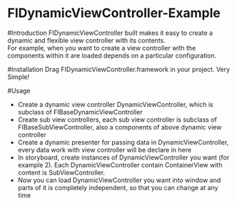 # FIDynamicViewController-Example

#Introduction
FIDynamicViewController built makes it easy to create a dynamic and flexible view controller with its contents.<br/> 
For example, when you want to create a view controller with the components within it 
are loaded depends on a particular configuration.

#Installation
Drag FIDynamicViewController.framework in your project. Very Simple!

#Usage
- Create a dynamic view controller DynamicViewController, which is subclass of FIBaseDynamicViewController<br/>
- Create sub view controllers, each sub view controller is subclass of FIBaseSubViewController, 
also a components of above dynamic view controller<br/>
- Create a dynamic presenter for passing data in DynamicViewController, every data work with view controller will be declare in here<br/>
- In storyboard, create instances of DynamicViewController you want (for example 2). Each DynamicViewController contain ContainerView
with content is SubViewController.<br/>
- Now you can load DynamicViewController you want into window and parts of it is completely independent, so that you can change at any time<br/>
